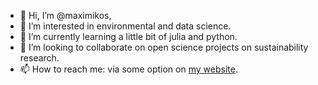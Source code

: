 - 👋 Hi, I’m @maximikos,
- 👀 I’m interested in environmental and data science.
- 🌱 I’m currently learning a little bit of julia and python.
- 💞️ I’m looking to collaborate on open science projects on sustainability research.
- 📫 How to reach me: via some option on [my website](https://maximikos.github.io/).

<!---
maximikos/maximikos is a ✨ special ✨ repository because its `README.md` (this file) appears on your GitHub profile.
You can click the Preview link to take a look at your changes.
--->
